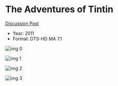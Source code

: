 # The Adventures of Tintin

[Discussion Post](https://www.avsforum.com/threads/bass-eq-for-filtered-movies.2995212/post-57647818)

* Year: 2011
* Format: DTS-HD MA 7.1

![img 0](https://i.imgur.com/XDa6ufS.jpg)

![img 1](https://i.imgur.com/wOoE90I.png)

![img 2](https://i.imgur.com/4Dy0tZD.jpg)

![img 3](https://i.imgur.com/qZxPCN4.jpg)

